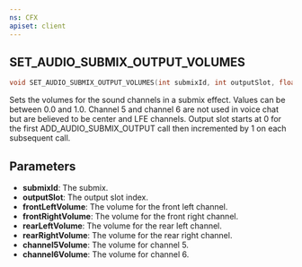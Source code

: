 ```yaml
---
ns: CFX
apiset: client
---
```

## SET_AUDIO_SUBMIX_OUTPUT_VOLUMES

```c
void SET_AUDIO_SUBMIX_OUTPUT_VOLUMES(int submixId, int outputSlot, float frontLeftVolume, float frontRightVolume, float rearLeftVolume, float rearRightVolume, float channel5Volume, float channel6Volume);
```

Sets the volumes for the sound channels in a submix effect.
Values can be between 0.0 and 1.0.
Channel 5 and channel 6 are not used in voice chat but are believed to be center and LFE channels.
Output slot starts at 0 for the first ADD\_AUDIO\_SUBMIX\_OUTPUT call then incremented by 1 on each subsequent call.

## Parameters
* **submixId**: The submix.
* **outputSlot**: The output slot index.
* **frontLeftVolume**: The volume for the front left channel.
* **frontRightVolume**: The volume for the front right channel.
* **rearLeftVolume**: The volume for the rear left channel.
* **rearRightVolume**: The volume for the rear right channel.
* **channel5Volume**: The volume for channel 5.
* **channel6Volume**: The volume for channel 6.

